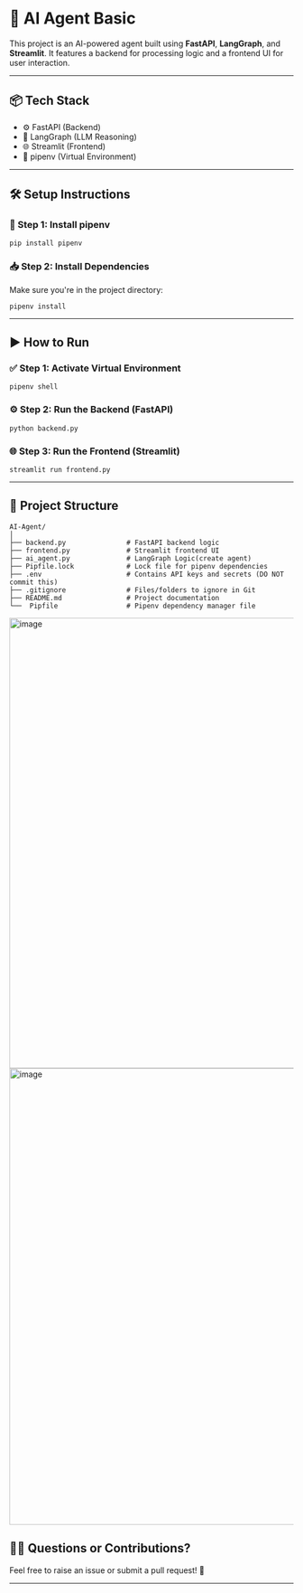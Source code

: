 # 🤖 AI Agent Basic

This project is an AI-powered agent built using **FastAPI**, **LangGraph**, and **Streamlit**. It features a backend for processing logic and a frontend UI for user interaction.

---

## 📦 Tech Stack

- ⚙️ FastAPI (Backend)
- 🧠 LangGraph (LLM Reasoning)
- 🌐 Streamlit (Frontend)
- 🐍 pipenv (Virtual Environment)

---

## 🛠️ Setup Instructions

### 🧪 Step 1: Install pipenv

<pre>
<code>pip install pipenv</code>
</pre>

### 📥 Step 2: Install Dependencies

Make sure you're in the project directory:

<pre>
<code>pipenv install</code>
</pre>

---

## ▶️ How to Run

### ✅ Step 1: Activate Virtual Environment

<pre>
<code>pipenv shell</code>
</pre>

### ⚙️ Step 2: Run the Backend (FastAPI)

<pre>
<code>python backend.py</code>
</pre>

### 🌐 Step 3: Run the Frontend (Streamlit)

<pre>
<code>streamlit run frontend.py</code>
</pre>

---

## 📁 Project Structure
```
AI-Agent/
│
├── backend.py               # FastAPI backend logic  
├── frontend.py              # Streamlit frontend UI  
├── ai_agent.py              # LangGraph Logic(create agent)
├── Pipfile.lock             # Lock file for pipenv dependencies  
├── .env                     # Contains API keys and secrets (DO NOT commit this)  
├── .gitignore               # Files/folders to ignore in Git  
├── README.md                # Project documentation  
└──  Pipfile                 # Pipenv dependency manager file  
```

<img width="797" alt="image" src="https://github.com/user-attachments/assets/d5137479-9e92-4308-9a66-713d86c9e654" />


<img width="808" alt="image" src="https://github.com/user-attachments/assets/d81a48f1-bc81-41f0-a9b0-26d81a0b5cbd" />

## 🙋‍♂️ Questions or Contributions?

Feel free to raise an issue or submit a pull request! 🚀  


---

